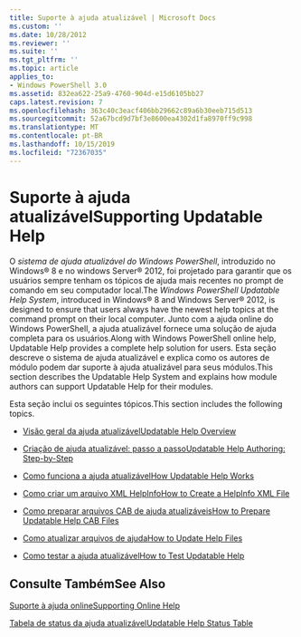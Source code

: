 ```yaml
---
title: Suporte à ajuda atualizável | Microsoft Docs
ms.custom: ''
ms.date: 10/28/2012
ms.reviewer: ''
ms.suite: ''
ms.tgt_pltfrm: ''
ms.topic: article
applies_to:
- Windows PowerShell 3.0
ms.assetid: 832ea622-25a9-4760-904d-e15d6105bb27
caps.latest.revision: 7
ms.openlocfilehash: 363c40c3eacf406bb29662c89a6b30eeb715d513
ms.sourcegitcommit: 52a67bcd9d7bf3e8600ea4302d1fa8970ff9c998
ms.translationtype: MT
ms.contentlocale: pt-BR
ms.lasthandoff: 10/15/2019
ms.locfileid: "72367035"
---
```

# <a name="supporting-updatable-help"></a><span data-ttu-id="74e37-102">Suporte à ajuda atualizável</span><span class="sxs-lookup"><span data-stu-id="74e37-102">Supporting Updatable Help</span></span>

<span data-ttu-id="74e37-103">O *sistema de ajuda atualizável do Windows PowerShell*, introduzido no Windows® 8 e no windows Server® 2012, foi projetado para garantir que os usuários sempre tenham os tópicos de ajuda mais recentes no prompt de comando em seu computador local.</span><span class="sxs-lookup"><span data-stu-id="74e37-103">The *Windows PowerShell Updatable Help System*, introduced in Windows® 8 and Windows Server® 2012, is designed to ensure that users always have the newest help topics at the command prompt on their local computer.</span></span> <span data-ttu-id="74e37-104">Junto com a ajuda online do Windows PowerShell, a ajuda atualizável fornece uma solução de ajuda completa para os usuários.</span><span class="sxs-lookup"><span data-stu-id="74e37-104">Along with Windows PowerShell online help, Updatable Help provides a complete help solution for users.</span></span> <span data-ttu-id="74e37-105">Esta seção descreve o sistema de ajuda atualizável e explica como os autores de módulo podem dar suporte à ajuda atualizável para seus módulos.</span><span class="sxs-lookup"><span data-stu-id="74e37-105">This section describes the Updatable Help System and explains how module authors can support Updatable Help for their modules.</span></span>

<span data-ttu-id="74e37-106">Esta seção inclui os seguintes tópicos.</span><span class="sxs-lookup"><span data-stu-id="74e37-106">This section includes the following topics.</span></span>

- [<span data-ttu-id="74e37-107">Visão geral da ajuda atualizável</span><span class="sxs-lookup"><span data-stu-id="74e37-107">Updatable Help Overview</span></span>](./updatable-help-overview.md)

- [<span data-ttu-id="74e37-108">Criação de ajuda atualizável: passo a passo</span><span class="sxs-lookup"><span data-stu-id="74e37-108">Updatable Help Authoring: Step-by-Step</span></span>](./updatable-help-authoring-step-by-step.md)

- [<span data-ttu-id="74e37-109">Como funciona a ajuda atualizável</span><span class="sxs-lookup"><span data-stu-id="74e37-109">How Updatable Help Works</span></span>](./how-updatable-help-works.md)

- [<span data-ttu-id="74e37-110">Como criar um arquivo XML HelpInfo</span><span class="sxs-lookup"><span data-stu-id="74e37-110">How to Create a HelpInfo XML File</span></span>](./how-to-create-a-helpinfo-xml-file.md)

- [<span data-ttu-id="74e37-111">Como preparar arquivos CAB de ajuda atualizáveis</span><span class="sxs-lookup"><span data-stu-id="74e37-111">How to Prepare Updatable Help CAB Files</span></span>](./how-to-prepare-updatable-help-cab-files.md)

- [<span data-ttu-id="74e37-112">Como atualizar arquivos de ajuda</span><span class="sxs-lookup"><span data-stu-id="74e37-112">How to Update Help Files</span></span>](./how-to-update-help-files.md)

- [<span data-ttu-id="74e37-113">Como testar a ajuda atualizável</span><span class="sxs-lookup"><span data-stu-id="74e37-113">How to Test Updatable Help</span></span>](./how-to-test-updatable-help.md)

## <a name="see-also"></a><span data-ttu-id="74e37-114">Consulte Também</span><span class="sxs-lookup"><span data-stu-id="74e37-114">See Also</span></span>

[<span data-ttu-id="74e37-115">Suporte à ajuda online</span><span class="sxs-lookup"><span data-stu-id="74e37-115">Supporting Online Help</span></span>](./supporting-online-help.md)

[<span data-ttu-id="74e37-116">Tabela de status da ajuda atualizável</span><span class="sxs-lookup"><span data-stu-id="74e37-116">Updatable Help Status Table</span></span>](https://www.microsoft.com/en-us/itpro/windows)